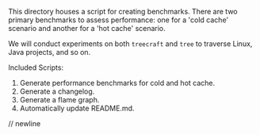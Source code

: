 
This directory houses a script for creating benchmarks. There are two primary benchmarks to assess performance: one for a 'cold cache' scenario and another for a 'hot cache' scenario.

We will conduct experiments on both `treecraft` and `tree` to traverse Linux, Java projects, and so on.

Included Scripts:

1. Generate performance benchmarks for cold and hot cache.
2. Generate a changelog.
3. Generate a flame graph.
4. Automatically update README.md.

// newline